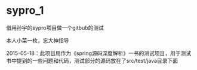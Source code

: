 # sypro_1
借用孙宇的sypro项目做一个gitbub的测试


本人小菜一枚，忘大神指导

2015-05-18：此项目用作为《spring源码深度解析》一书的测试项目，用于测试书中提到的一些问题和代码，测试部分的源码放在了src/test/java目录下面
